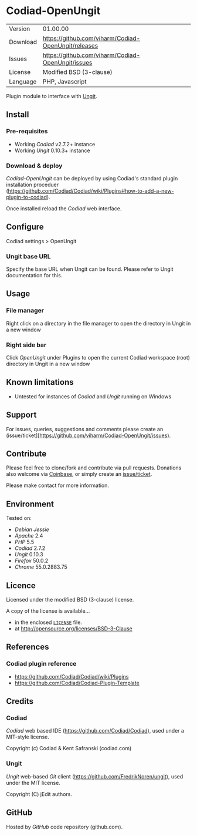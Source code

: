 # Codiad-OpenUngit

|           |                                                      |
| :---      | :---                                                 |
| Version   | 01.00.00                                             |
| Download  | https://github.com/viharm/Codiad-OpenUngit/releases  |
| Issues    | https://github.com/viharm/Codiad-OpenUngit/issues    |
| License   | Modified BSD (3-clause)                              |
| Language  | PHP, Javascript                                      |

Plugin module to interface with [Ungit](https://github.com/FredrikNoren/ungit).


## Install


### Pre-requisites

* Working *Codiad* v2.7.2+ instance
* Working *Ungit* 0.10.3+ instance


### Download & deploy

*Codiad-OpenUngit* can be deployed by using Codiad's standard plugin installation proceduer (https://github.com/Codiad/Codiad/wiki/Plugins#how-to-add-a-new-plugin-to-codiad).

Once installed reload the *Codiad* web interface.


## Configure

Codiad settings > OpenUngit


### Ungit base URL

Specify the base URL when Ungit can be found. Please refer to Ungit documentation for this.


## Usage


### File manager

Right click on a directory in the file manager to open the directory in Ungit in a new window


### Right side bar

Click *OpenUngit* under Plugins to open the current Codiad workspace (root) directory in Ungit in a new window


## Known limitations

* Untested for instances of *Codiad* and *Ungit* running on Windows


## Support

For issues, queries, suggestions and comments please create an (issue/ticket][https://github.com/viharm/Codiad-OpenUngit/issues).


## Contribute

Please feel free to clone/fork and contribute via pull requests. Donations also welcome via [Coinbase](https://www.coinbase.com/viharm#tab2), or simply create an [issue/ticket](https://github.com/viharm/Codiad-OpenUngit/issues).

Please make contact for more information.


## Environment ##

Tested on:

* *Debian Jessie*
* *Apache* 2.4
* *PHP* 5.5
* *Codiad* 2.7.2
* *Ungit* 0.10.3
* *Firefox* 50.0.2
* *Chrome* 55.0.2883.75


## Licence

Licensed under the modified BSD (3-clause) license.

A copy of the license is available...

* in the enclosed [`LICENSE`](https://github.com/viharm/Codiad-OpenUngit/blob/master/LICENCE) file.
* at http://opensource.org/licenses/BSD-3-Clause


## References


### Codiad plugin reference

* https://github.com/Codiad/Codiad/wiki/Plugins
* https://github.com/Codiad/Codiad-Plugin-Template


## Credits


### Codiad

*Codiad* web based IDE (https://github.com/Codiad/Codiad), used under a MIT-style license.

Copyright (c) Codiad & Kent Safranski (codiad.com)


### Ungit

*Ungit* web-based *Git* client (https://github.com/FredrikNoren/ungit), used under the MIT license.

Copyright (C) jEdit authors.


## GitHub

Hosted by *GitHub* code repository (github.com).

